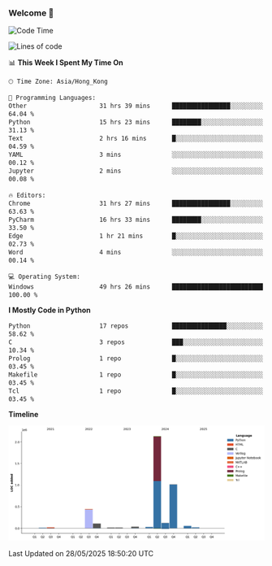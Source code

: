 ### Welcome 👋

<!--START_SECTION:waka-->
![Code Time](http://img.shields.io/badge/Code%20Time-2%2C084%20hrs%2051%20mins-blue)

![Lines of code](https://img.shields.io/badge/From%20Hello%20World%20I%27ve%20Written-4.0%20million%20lines%20of%20code-blue)

📊 **This Week I Spent My Time On** 

```text
🕑︎ Time Zone: Asia/Hong_Kong

💬 Programming Languages: 
Other                    31 hrs 39 mins      ████████████████░░░░░░░░░   64.04 % 
Python                   15 hrs 23 mins      ████████░░░░░░░░░░░░░░░░░   31.13 % 
Text                     2 hrs 16 mins       █░░░░░░░░░░░░░░░░░░░░░░░░   04.59 % 
YAML                     3 mins              ░░░░░░░░░░░░░░░░░░░░░░░░░   00.12 % 
Jupyter                  2 mins              ░░░░░░░░░░░░░░░░░░░░░░░░░   00.08 % 

🔥 Editors: 
Chrome                   31 hrs 27 mins      ████████████████░░░░░░░░░   63.63 % 
PyCharm                  16 hrs 33 mins      ████████░░░░░░░░░░░░░░░░░   33.50 % 
Edge                     1 hr 21 mins        █░░░░░░░░░░░░░░░░░░░░░░░░   02.73 % 
Word                     4 mins              ░░░░░░░░░░░░░░░░░░░░░░░░░   00.14 % 

💻 Operating System: 
Windows                  49 hrs 26 mins      █████████████████████████   100.00 % 
```

**I Mostly Code in Python** 

```text
Python                   17 repos            ███████████████░░░░░░░░░░   58.62 % 
C                        3 repos             ███░░░░░░░░░░░░░░░░░░░░░░   10.34 % 
Prolog                   1 repo              █░░░░░░░░░░░░░░░░░░░░░░░░   03.45 % 
Makefile                 1 repo              █░░░░░░░░░░░░░░░░░░░░░░░░   03.45 % 
Tcl                      1 repo              █░░░░░░░░░░░░░░░░░░░░░░░░   03.45 % 
```



**Timeline**

![Lines of Code chart](https://raw.githubusercontent.com/xhj2501/xhj2501/main/assets/bar_graph.png)


 Last Updated on 28/05/2025 18:50:20 UTC
<!--END_SECTION:waka-->

